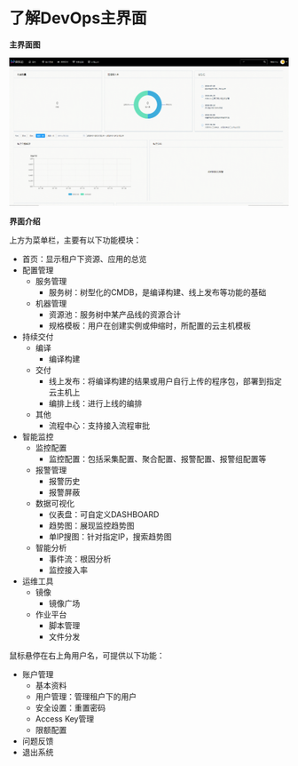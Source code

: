 # 了解DevOps主界面

**主界面图**
 
![image](https://github.com/jdcloudcom/cn/blob/DevOps/image/DevOps/Operation-Guide3.png) 

**界面介绍**

上方为菜单栏，主要有以下功能模块：
- 首页：显示租户下资源、应用的总览
- 配置管理
  - 服务管理
    - 服务树：树型化的CMDB，是编译构建、线上发布等功能的基础
  - 机器管理
    - 资源池：服务树中某产品线的资源合计
    - 规格模板：用户在创建实例或伸缩时，所配置的云主机模板
- 持续交付
  - 编译
    - 编译构建
  - 交付
    - 线上发布：将编译构建的结果或用户自行上传的程序包，部署到指定云主机上
    - 编排上线：进行上线的编排
  - 其他
    - 流程中心：支持接入流程审批
- 智能监控
  - 监控配置
    - 监控配置：包括采集配置、聚合配置、报警配置、报警组配置等
  - 报警管理
    - 报警历史
    - 报警屏蔽
  - 数据可视化
    - 仪表盘：可自定义DASHBOARD
    - 趋势图：展现监控趋势图
    - 单IP搜图：针对指定IP，搜索趋势图
  - 智能分析
    - 事件流：根因分析
    - 监控接入率
- 运维工具
  - 镜像
    - 镜像广场
  - 作业平台
    - 脚本管理
    - 文件分发

鼠标悬停在右上角用户名，可提供以下功能：
- 账户管理
  - 基本资料
  - 用户管理：管理租户下的用户
  - 安全设置：重置密码
  - Access Key管理
  - 限额配置
- 问题反馈
- 退出系统
